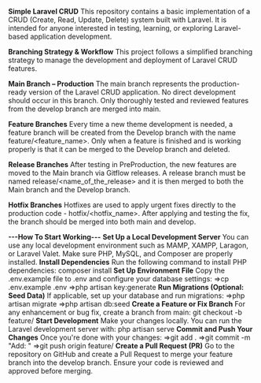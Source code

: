 **Simple Laravel CRUD**
This repository contains a basic implementation of a CRUD (Create, Read, Update, Delete) system built with Laravel. It is intended for anyone interested in testing, learning, or exploring Laravel-based application development.

**Branching Strategy & Workflow**
This project follows a simplified branching strategy to manage the development and deployment of Laravel CRUD features.

**Main Branch – Production**
The main branch represents the production-ready version of the Laravel CRUD application. No direct development should occur in this branch. Only thoroughly tested and reviewed features from the develop branch are merged into main.

**Feature Branches**
Every time a new theme development is needed, a feature branch will be created from the Develop branch with the name feature/<feature_name>. Only when a feature is finished and is working properly is that it can be merged to the Develop branch and deleted.

**Release Branches**
After testing in PreProduction, the new features are moved to the Main branch via Gitflow releases. A release branch must be named release/<name_of_the_release> and it is then merged to both the Main branch and the Develop branch.

**Hotfix Branches**
Hotfixes are used to apply urgent fixes directly to the production code - hotfix/<hotfix_name>. After applying and testing the fix, the branch should be merged into both main and develop.


**---How To Start Working---**
**Set Up a Local Development Server**
You can use any local development environment such as MAMP, XAMPP, Laragon, or Laravel Valet. Make sure PHP, MySQL, and Composer are properly installed.
**Install Dependencies**
Run the following command to install PHP dependencies: composer install
**Set Up Environment File**
Copy the .env.example file to .env and configure your database settings: =>cp .env.example .env =>php artisan key:generate
**Run Migrations (Optional: Seed Data)**
If applicable, set up your database and run migrations: =>php artisan migrate =>php artisan db:seed
**Create a Feature or Fix Branch**
For any enhancement or bug fix, create a branch from main: git checkout -b feature/<your-feature-name>
**Start Development**
Make your changes locally. You can run the Laravel development server with: php artisan serve
**Commit and Push Your Changes**
Once you're done with your changes: =>git add . =>git commit -m "Add: <description>" =>git push origin feature/<your-feature-name>
**Create a Pull Request (PR)**
Go to the repository on GitHub and create a Pull Request to merge your feature branch into the develop branch. Ensure your code is reviewed and approved before merging.
